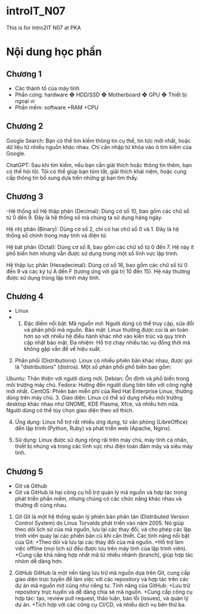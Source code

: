 # introIT_N07
This is for Intro2IT N07 at PKA

# Nội dung học phần 
## Chương 1
- Các thành tố của máy tính
- Phần cứng: hardware
❖ HDD/SSD
❖ Motherboard
❖ GPU
❖ Thiết bị ngoại vi
- Phần mềm: software
  +RAM
  +CPU
## Chương 2
Google Search: Bạn có thể tìm kiếm thông tin cụ thể, tin tức mới nhất, hoặc dữ liệu từ nhiều nguồn khác nhau. Chỉ cần nhập từ khóa vào ô tìm kiếm của Google.

ChatGPT: Sau khi tìm kiếm, nếu bạn cần giải thích hoặc thông tin thêm, bạn có thể hỏi tôi. Tôi có thể giúp bạn tóm tắt, giải thích khái niệm, hoặc cung cấp thông tin bổ sung dựa trên những gì bạn tìm thấy.


 ## Chương 3
  -Hệ thống số
  Hệ thập phân (Decimal): Dùng cơ số 10, bao gồm các chữ số từ 0 đến 9. Đây là hệ thống số mà chúng ta sử dụng hàng ngày.

Hệ nhị phân (Binary): Dùng cơ số 2, chỉ có hai chữ số 0 và 1. Đây là hệ thống số chính trong máy tính và điện tử.

Hệ bát phân (Octal): Dùng cơ số 8, bao gồm các chữ số từ 0 đến 7. Hệ này ít phổ biến hơn nhưng vẫn được sử dụng trong một số lĩnh vực lập trình.

Hệ thập lục phân (Hexadecimal): Dùng cơ số 16, bao gồm các chữ số từ 0 đến 9 và các ký tự A đến F (tương ứng với giá trị 10 đến 15). Hệ này thường được sử dụng trong lập trình máy tính.
  ## Chương 4 
  - Linux
  - 1. Đặc điểm nổi bật:
Mã nguồn mở: Người dùng có thể truy cập, sửa đổi và phân phối mã nguồn.
Bảo mật: Linux thường được coi là an toàn hơn so với nhiều hệ điều hành khác nhờ vào kiến trúc và quy trình cập nhật bảo mật.
Đa nhiệm: Hỗ trợ chạy nhiều tác vụ đồng thời mà không gặp vấn đề về hiệu suất.
2. Phân phối (Distributions):
Linux có nhiều phiên bản khác nhau, được gọi là "distributions" (distros). Một số phân phối phổ biến bao gồm:

Ubuntu: Thân thiện với người dùng mới.
Debian: Ổn định và phổ biến trong môi trường máy chủ.
Fedora: Hướng đến người dùng tiên tiến với công nghệ mới nhất.
CentOS: Phiên bản miễn phí của Red Hat Enterprise Linux, thường dùng trên máy chủ.
3. Giao diện:
Linux có thể sử dụng nhiều môi trường desktop khác nhau như GNOME, KDE Plasma, Xfce, và nhiều hơn nữa. Người dùng có thể tùy chọn giao diện theo sở thích.

4. Ứng dụng:
Linux hỗ trợ rất nhiều ứng dụng, từ văn phòng (LibreOffice) đến lập trình (Python, Ruby) và phát triển web (Apache, Nginx).

5. Sử dụng:
Linux được sử dụng rộng rãi trên máy chủ, máy tính cá nhân, thiết bị nhúng và trong các lĩnh vực như điện toán đám mây và siêu máy tính.
## Chương 5
- Git và Github
- Git và GitHub là hai công cụ hỗ trợ quản lý mã nguồn và hợp tác trong phát triển phần mềm, nhưng chúng có các chức năng khác nhau và thường đi cùng nhau.

1. Git
Git là một hệ thống quản lý phiên bản phân tán (Distributed Version Control System) do Linus Torvalds phát triển vào năm 2005. Nó giúp theo dõi lịch sử của mã nguồn, lưu lại các thay đổi, và cho phép các lập trình viên quay lại các phiên bản cũ khi cần thiết.
Các tính năng nổi bật của Git:
+Theo dõi và lưu lại các thay đổi của mã nguồn.
+Hỗ trợ làm việc offline (mọi lịch sử đều được lưu trên máy tính của lập trình viên).
+Cung cấp khả năng hợp nhất mã từ nhiều nhánh (branch), giúp hợp tác nhóm dễ dàng hơn.

3. GitHub
GitHub là một nền tảng lưu trữ mã nguồn dựa trên Git, cung cấp giao diện trực tuyến để làm việc với các repository và hợp tác trên các dự án mã nguồn mở cũng như riêng tư.
Tính năng của GitHub:
+Lưu trữ repository trực tuyến và dễ dàng chia sẻ mã nguồn.
+Cung cấp công cụ hợp tác: tạo, review pull request, thảo luận, báo lỗi (issues), và quản lý dự án.
+Tích hợp với các công cụ CI/CD, và nhiều dịch vụ bên thứ ba.

  
